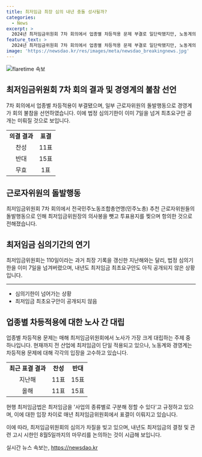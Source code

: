 ```yaml
---
title: 최저임금 최장 심의 내년 충돌 성사될까?
categories:
  - News
excerpt: >
  2024년 최저임금위원회 7차 회의에서 업종별 차등적용 문제 부결로 일단락됐지만, 노동계의 돌발행동과 경영계의 불참 선언으로 최장 심의기록을 경신할 것으로 보인다. 근로자위원의 돌발행동으로 사용자위원들이 8차 회의에 불참할 예정이며, 최초요구안 공개도 미뤄질 것으로 보인다. 110일을 기록한 지난해와는 달리, 이번 회의의 심의는 차질이 불가피할 전망이다. 최저임금법상 심의기한을 넘길 경우 노동자와 사용자의 출석이 각각 3분의 1 이상이어야 하지만, 불참 시 의결권을 포기할 수 있어 심의가 가능해진다. 최저임금 고시 시한은 매년 8월 5일이며, 불확실성이 커지고 있는 가운데 경영계와 최임위의 입장차로 여전한 불확실성이 예상된다.
feature_text: >
  2024년 최저임금위원회 7차 회의에서 업종별 차등적용 문제 부결로 일단락됐지만, 노동계의 돌발행동과 경영계의 불참 선언으로 최장 심의기록을 경신할 것으로 보인다. 근로자위원의 돌발행동으로 사용자위원들이 8차 회의에 불참할 예정이며, 최초요구안 공개도 미뤄질 것으로 보인다. 110일을 기록한 지난해와는 달리, 이번 회의의 심의는 차질이 불가피할 전망이다. 최저임금법상 심의기한을 넘길 경우 노동자와 사용자의 출석이 각각 3분의 1 이상이어야 하지만, 불참 시 의결권을 포기할 수 있어 심의가 가능해진다. 최저임금 고시 시한은 매년 8월 5일이며, 불확실성이 커지고 있는 가운데 경영계와 최임위의 입장차로 여전한 불확실성이 예상된다.
image: 'https://newsdao.kr/res/images/meta/newsdao_breakingnews.jpg'
---
```


<p><img src="https://newsdao.kr/res/images/meta/newsdao_breakingnews.jpg" alt="flaretime 속보" /></p>

<h2 data-ke-size="size26">최저임금위원회 7차 회의 결과 및 경영계의 불참 선언</h2>

<p data-ke-size="size16">7차 회의에서 업종별 차등적용이 부결됐으며, 일부 근로자위원의 돌발행동으로 경영계가 회의 불참을 선언하였습니다. 이에 법정 심의기한이 이미 7일을 넘겨 최초요구안 공개는 미뤄질 것으로 보입니다.</p>

<p data-ke-size="size16"></p>

<table>
  <tr>
    <td style="text-align: center; height: 17px;"><b>의결 결과</b></td>
    <td style="text-align: center; height: 17px;"><b>표결</b></td>
  </tr>
  <tr>
    <td style="text-align: center; height: 17px;">찬성</td>
    <td style="text-align: center; height: 17px;">11표</td>
  </tr>
  <tr>
    <td style="text-align: center; height: 17px;">반대</td>
    <td style="text-align: center; height: 17px;">15표</td>
  </tr>
  <tr>
    <td style="text-align: center; height: 17px;">무효</td>
    <td style="text-align: center; height: 17px;">1표</td>
  </tr>
</table>

<h2 data-ke-size="size26">근로자위원의 돌발행동</h2>

<p data-ke-size="size16">최저임금위원회 7차 회의에서 전국민주노동조합총연맹(민주노총) 추천 근로자위원들의 돌발행동으로 인해 최저임금위원장의 의사봉을 뺏고 투표용지를 찢으며 항의한 것으로 전해졌습니다.</p>

<h2 data-ke-size="size26">최저임금 심의기간의 연기</h2>

<p data-ke-size="size16">최저임금위원회는 110일이라는 과거 최장 기록을 갱신한 지난해와는 달리, 법정 심의기한을 이미 7일을 넘겨버렸으며, 내년도 최저임금 최초요구안도 아직 공개되지 않은 상황입니다.</p>

<p data-ke-size="size16"></p>

<hr>

<ul>
  <li>심의기한이 넘어가는 상황</li>
  <li>최저임금 최초요구안이 공개되지 않음</li>
</ul>

<h2 data-ke-size="size26">업종별 차등적용에 대한 노사 간 대립</h2>

<p data-ke-size="size16">업종별 차등적용 문제는 매해 최저임금위원회에서 노사가 가장 크게 대립하는 주제 중 하나입니다. 현재까지 전 산업에 최저임금이 단일 적용되고 있으나, 노동계와 경영계는 차등적용 문제에 대해 각각의 입장을 고수하고 있습니다.</p>

<p data-ke-size="size16"></p>

<table>
  <tr>
    <td style="text-align: center; height: 17px;"><b>최근 표결 결과</b></td>
    <td style="text-align: center; height: 17px;"><b>찬성</b></td>
    <td style="text-align: center; height: 17px;"><b>반대</b></td>
  </tr>
  <tr>
    <td style="text-align: center; height: 17px;">지난해</td>
    <td style="text-align: center; height: 17px;">11표</td>
    <td style="text-align: center; height: 17px;">15표</td>
  </tr>
  <tr>
    <td style="text-align: center; height: 17px;">올해</td>
    <td style="text-align: center; height: 17px;">11표</td>
    <td style="text-align: center; height: 17px;">15표</td>
  </tr>
</table>

<p data-ke-size="size16"></p>

<p data-ke-size="size16">현행 최저임금법은 최저임금을 '사업의 종류별로 구분해 정할 수 있다'고 규정하고 있으며, 이에 대한 입장 차이로 매년 최저임금위원회에서 표결이 이뤄지고 있습니다.</p>

<p data-ke-size="size16"></p>

<p data-ke-size="size16">이에 따라, 최저임금위원회의 심의가 차질을 빚고 있으며, 내년도 최저임금의 결정 및 관련 고시 시한인 8월5일까지의 마무리를 논의하는 것이 시급해 보입니다.</p>
실시간 뉴스 속보는, <a href="https://newsdao.kr" rel="dofollow">https://newsdao.kr</a>


